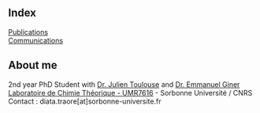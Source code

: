 ## Index
[Publications](https://dtraore97.github.io/publications) \
[Communications](https://dtraore97.github.io/communications)

## About me
2nd year PhD Student with [Dr. Julien Toulouse](https://www.lct.jussieu.fr/pagesperso/toulouse/) and [Dr. Emmanuel Giner](https://www.researchgate.net/profile/Emmanuel-Giner)
\
[Laboratoire de Chimie Théorique - UMR7616](https://www.lct.jussieu.fr/) - Sorbonne Université \/ CNRS
\
Contact : diata.traore[at]sorbonne-universite.fr

